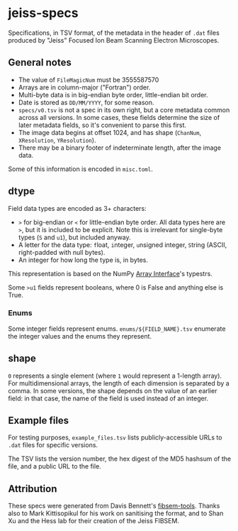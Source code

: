 # jeiss-specs

Specifications, in TSV format, of the metadata in the header of `.dat` files produced by "Jeiss" Focused Ion Beam Scanning Electron Microscopes.

## General notes

- The value of `FileMagicNum` must be 3555587570
- Arrays are in column-major ("Fortran") order.
- Multi-byte data is in big-endian byte order, little-endian bit order.
- Date is stored as `DD/MM/YYYY`, for some reason.
- `specs/v0.tsv` is not a spec in its own right, but a core metadata common across all versions. In some cases, these fields determine the size of later metadata fields, so it's convenient to parse this first.
- The image data begins at offset 1024, and has shape (`ChanNum`, `XResolution`, `YResolution`).
- There may be a binary footer of indeterminate length, after the image data.

Some of this information is encoded in `misc.toml`.

## dtype

Field data types are encoded as 3+ characters:

- `>` for big-endian or `<` for little-endian byte order. All data types here are `>`, but it is included to be explicit. Note this is irrelevant for single-byte types (`S` and `u1`), but included anyway.
- A letter for the data type: `f`loat, `i`nteger, `u`nsigned integer, `S`tring (ASCII, right-padded with null bytes).
- An integer for how long the type is, in bytes.

This representation is based on the NumPy [Array Interface](https://numpy.org/doc/stable/reference/arrays.interface.html#object.__array_interface__)'s typestrs.

Some `>u1` fields represent booleans, where 0 is False and anything else is True.

### Enums

Some integer fields represent enums.
`enums/${FIELD_NAME}.tsv` enumerate the integer values and the enums they represent.

## shape

`0` represents a single element (where `1` would represent a 1-length array).
For multidimensional arrays, the length of each dimension is separated by a comma.
In some versions, the shape depends on the value of an earlier field: in that case, the name of the field is used instead of an integer.

## Example files

For testing purposes, `example_files.tsv` lists publicly-accessible URLs to `.dat` files for specific versions.

The TSV lists the version number, the hex digest of the MD5 hashsum of the file, and a public URL to the file.

## Attribution

These specs were generated from Davis Bennett's [fibsem-tools](https://github.com/janelia-cosem/fibsem-tools).
Thanks also to Mark Kittisopikul for his work on sanitising the format,
and to Shan Xu and the Hess lab for their creation of the Jeiss FIBSEM.
